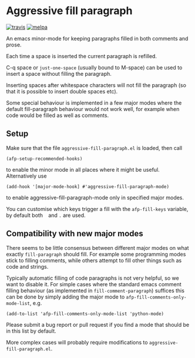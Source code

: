 Aggressive fill paragraph
========================

[![travis](https://travis-ci.org/davidshepherd7/aggressive-fill-paragraph-mode.svg?branch=master)](https://travis-ci.org/davidshepherd7/aggressive-fill-paragraph-mode) [![melpa](http://melpa.org/packages/aggressive-fill-paragraph-badge.svg)](http://melpa.org/#/aggressive-fill-paragraph) 


An emacs minor-mode for keeping paragraphs filled in both comments and prose.

Each time a space is inserted the current paragraph is refilled.

C-q space or `just-one-space` (usually bound to M-space) can be used to
insert a space without filling the paragraph.

Inserting spaces after whitespace characters will not fill the paragraph (so
that it is possible to insert double spaces etc).

Some special behaviour is implemented in a few major modes where the
default fill-paragraph behaviour would not work well, for example when code
would be filled as well as comments.


Setup
-----

Make sure that the file `aggressive-fill-paragraph.el` is loaded, then call

    (afp-setup-recommended-hooks)

to enable the minor mode in all places where it might be useful.
Alternatively use

    (add-hook '[major-mode-hook] #'aggressive-fill-paragraph-mode)

to enable aggressive-fill-paragraph-mode only in specified major modes.

You can customise which keys trigger a fill with the `afp-fill-keys` variable,
by default both ` ` and `.` are used.


Compatibility with new major modes
---------------------------------

There seems to be little consensus between different major modes on what
exactly `fill-paragraph` should fill. For example some programming modes
stick to filling comments, while others attempt to fill other things such
as code and strings.

Typically automatic filling of code paragraphs is not very helpful, so we
want to disable it. For simple cases where the standard emacs comment
filling behaviour (as implemented in `fill-comment-paragraph`) suffices this can be
done by simply adding the major mode to `afp-fill-comments-only-mode-list`,
e.g.

    (add-to-list 'afp-fill-comments-only-mode-list 'python-mode)

Please submit a bug report or pull request if you find a mode that should
be in this list by default.

More complex cases will probably require modifications to
`aggressive-fill-paragraph.el`.
